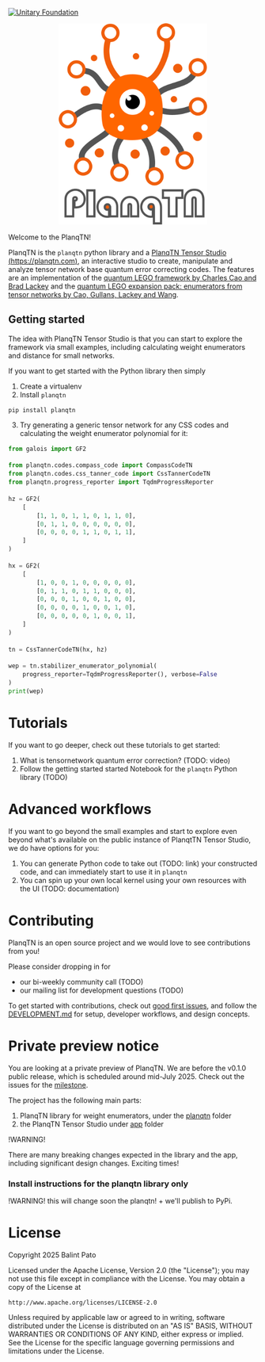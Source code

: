 [![Unitary Foundation](https://img.shields.io/badge/Supported%20By-UNITARY%20FOUNDATION-brightgreen.svg?style=for-the-badge)](https://unitary.foundation)

<p align="center">
<img src="docs/fig/planqtn_logo.png" width="300"></img>
</p>

Welcome to the PlanqTN!

PlanqTN is the `planqtn` python library and a [PlanqTN Tensor Studio (https://planqtn.com)](https://planqtn.com), an interactive studio to create, manipulate and analyze tensor network base quantum error correcting codes. The features are an implementation of the [quantum LEGO framework by Charles Cao and Brad Lackey](https://journals.aps.org/prxquantum/abstract/10.1103/PRXQuantum.3.020332) and the [quantum LEGO expansion pack: enumerators from tensor networks by Cao, Gullans, Lackey and Wang](https://journals.aps.org/prxquantum/abstract/10.1103/PRXQuantum.5.030313).

## Getting started

The idea with PlanqTN Tensor Studio is that you can start to explore the framework via small examples, including calculating weight enumerators and distance for small networks.

If you want to get started with the Python library then simply

1. Create a virtualenv
2. Install `planqtn`

```
pip install planqtn
```

3. Try generating a generic tensor network for any CSS codes and calculating the weight enumerator polynomial for it:

```python
from galois import GF2

from planqtn.codes.compass_code import CompassCodeTN
from planqtn.codes.css_tanner_code import CssTannerCodeTN
from planqtn.progress_reporter import TqdmProgressReporter

hz = GF2(
    [
        [1, 1, 0, 1, 1, 0, 1, 1, 0],
        [0, 1, 1, 0, 0, 0, 0, 0, 0],
        [0, 0, 0, 0, 1, 1, 0, 1, 1],
    ]
)

hx = GF2(
    [
        [1, 0, 0, 1, 0, 0, 0, 0, 0],
        [0, 1, 1, 0, 1, 1, 0, 0, 0],
        [0, 0, 0, 1, 0, 0, 1, 0, 0],
        [0, 0, 0, 0, 1, 0, 0, 1, 0],
        [0, 0, 0, 0, 0, 1, 0, 0, 1],
    ]
)

tn = CssTannerCodeTN(hx, hz)

wep = tn.stabilizer_enumerator_polynomial(
    progress_reporter=TqdmProgressReporter(), verbose=False
)
print(wep)

```

# Tutorials

If you want to go deeper, check out these tutorials to get started:

1. What is tensornetwork quantum error correction? (TODO: video)
2. Follow the getting started started Notebook for the `planqtn` Python library (TODO)

# Advanced workflows

If you want to go beyond the small examples and start to explore even beyond what's available on the public instance of PlanqtTN Tensor Studio, we do have options for you:

1. You can generate Python code to take out (TODO: link) your constructed code, and can immediately start to use it in `planqtn`
2. You can spin up your own local kernel using your own resources with the UI (TODO: documentation)

# Contributing

PlanqTN is an open source project and we would love to see contributions from you!

Please consider dropping in for

- our bi-weekly community call (TODO)
- our mailing list for development questions (TODO)

To get started with contributions, check out [good first issues](https://github.com/planqtn/planqtn/issues?q=is%3Aissue%20state%3Aopen%20label%3A%22good%20first%20issue%22), and follow the [DEVELOPMENT.md](./DEVELOPMENT.md) for setup, developer workflows, and design concepts.

# Private preview notice

You are looking at a private preview of PlanqTN. We are before the v0.1.0 public release, which is scheduled around mid-July 2025. Check out the issues for the [milestone](https://github.com/balopat/tnqec/issues?q=is%3Aissue%20state%3Aopen%20milestone%3A%22v0.1%20-%20first%20public%20release%22).

The project has the following main parts:

1. PlanqTN library for weight enumerators, under the [planqtn](./planqtn) folder
2. the PlanqTN Tensor Studio under [app](./app) folder

!WARNING!

There are many breaking changes expected in the library and the app, including significant design changes. Exciting times!

### Install instructions for the planqtn library only

!WARNING! this will change soon the planqtn! + we'll publish to PyPi.

# License

Copyright 2025 Balint Pato

Licensed under the Apache License, Version 2.0 (the "License");
you may not use this file except in compliance with the License.
You may obtain a copy of the License at

    http://www.apache.org/licenses/LICENSE-2.0

Unless required by applicable law or agreed to in writing, software
distributed under the License is distributed on an "AS IS" BASIS,
WITHOUT WARRANTIES OR CONDITIONS OF ANY KIND, either express or implied.
See the License for the specific language governing permissions and
limitations under the License.
